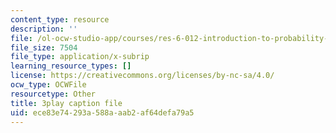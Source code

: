 ```yaml
---
content_type: resource
description: ''
file: /ol-ocw-studio-app/courses/res-6-012-introduction-to-probability-spring-2018/ece83e74293a588aaab2af64defa79a5_sSWHT2kbkvc.vtt
file_size: 7504
file_type: application/x-subrip
learning_resource_types: []
license: https://creativecommons.org/licenses/by-nc-sa/4.0/
ocw_type: OCWFile
resourcetype: Other
title: 3play caption file
uid: ece83e74-293a-588a-aab2-af64defa79a5
---
```

